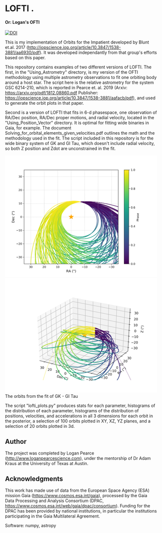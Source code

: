 # LOFTI . 
#### Or: Logan's OFTI
[![DOI](https://zenodo.org/badge/115829870.svg)](https://zenodo.org/badge/latestdoi/115829870)

This is my implementation of Orbits for the Impatient developed by Blunt et.al. 2017 (http://iopscience.iop.org/article/10.3847/1538-3881/aa6930/pdf).  It was developed independantly from that group's efforts based on this paper. 

This repository contains examples of two different versions of LOFTI.  The first, in the "Using_Astrometry" directory, is my version of the OFTI methodology using multiple astrometry observations to fit one orbiting body around a host star.  The script here is the relative astrometry for the system GSC 6214-210, which is reported in Pearce et. al. 2019 (Arxiv: https://arxiv.org/pdf/1812.08860.pdf Publisher: https://iopscience.iop.org/article/10.3847/1538-3881/aafacb/pdf), and used to generate the orbit plots in that paper.

Second is a version of LOFTI that fits in 6-d phasespace, one observation of RA/Dec position, RA/Dec proper motions, and radial velocity, located in the "Using_Position_Vector" directory.  It is optimal for fitting wide binaries in Gaia, for example.  The document Solving_for_orbital_elements_given_velocities.pdf outlines the math and the methodology used in the fit.  The script included in this repository is for the wide binary system of GK and GI Tau, which doesn't include radial velocity, so both Z position and Zdot are unconstrained in the fit.  

![GKGITau](GKTau_orbits.png)
![GKGITau3d](GKTau_orbits_3d.png)
The orbits from the fit of GK - GI Tau


The script "lofti_plots.py" produces stats for each parameter, histograms of the distribution of each parameter, histograms of the distribution of positions, velocities, and accelerations in all 3 dimensions for each orbit in the posterior, a selection of 100 orbits plotted in XY, XZ, YZ planes, and a selection of 20 orbits plotted in 3d.


## Author
The project was completed by Logan Pearce (http://www.loganpearcescience.com), under the mentorship of Dr Adam Kraus at the University of Texas at Austin.


## Acknowledgments

This work has made use of data from the European Space Agency (ESA) mission Gaia (https://www.cosmos.esa.int/gaia), processed by the Gaia Data Processing and Analysis Consortium (DPAC, https://www.cosmos.esa.int/web/gaia/dpac/consortium). Funding for the DPAC has been provided by national institutions, in particular the institutions participating in the Gaia Multilateral Agreement.

Software:
numpy, astropy
